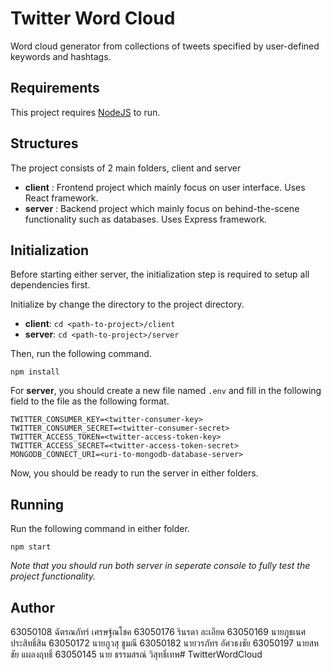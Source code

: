# Twitter Word Cloud 

Word cloud generator from collections of tweets specified by user-defined keywords and hashtags.

## Requirements

This project requires [NodeJS](https://nodejs.org/en/download/) to run.

## Structures

The project consists of 2 main folders, client and server

- **client** : Frontend project which mainly focus on user interface. Uses React framework.
- **server** : Backend project which mainly focus on behind-the-scene functionality such as databases. Uses Express framework.

## Initialization

Before starting either server, the initialization step is required to setup all dependencies first.

Initialize by change the directory to the project directory.

- **client**: ```cd <path-to-project>/client```
- **server**: ```cd <path-to-project>/server```

Then, run the following command.

```npm install```

For **server**, you should create a new file named `.env` and fill in the following field to the file as the following format.
```
TWITTER_CONSUMER_KEY=<twitter-consumer-key>
TWITTER_CONSUMER_SECRET=<twitter-consumer-secret>
TWITTER_ACCESS_TOKEN=<twitter-access-token-key>
TWITTER_ACCESS_SECRET=<twitter-access-token-secret>
MONGODB_CONNECT_URI=<uri-to-mongodb-database-server>
```

Now, you should be ready to run the server in either folders.

## Running

Run the following command in either folder.

```
npm start
```

*Note that you should run both server in seperate console to fully test the project functionality.*

## Author
63050108 ฉัตรณภัทร์ เศรษฐ์ณโชค
63050176 รินรดา ละเอียด
63050169 นายภูธเนศ  ประสิทธิ์สิน
63050172 นายภูวสุ  ชูมณี
63050182 นายวรภัทร  อัศวธงชัย
63050197 นายสหชัย  แผลงฤทธิ์
63050145 นาย ธรรมสรณ์ วิสุทธิ์เทพ#   T w i t t e r W o r d C l o u d  
 